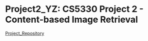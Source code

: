 # Project2_YZ: CS5330 Project 2 - Content-based Image Retrieval 

[Project_Repository](https://github.com/jeff8971/Project2_YZ)


